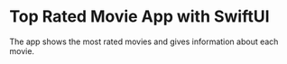 # Top Rated Movie App with SwiftUI

The app shows the most rated movies and gives information about each movie.



